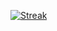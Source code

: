 
[![Streak](https://github-readme-streak-stats.herokuapp.com/?user=stopffen&theme=dark)](https://compelling.ai)

